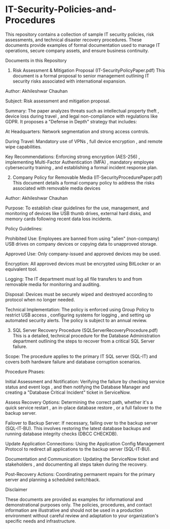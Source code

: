 ﻿# IT-Security-Policies-and-Procedures

This repository contains a collection of sample IT security policies, risk assessments, and technical disaster recovery procedures. These documents provide examples of formal documentation used to manage IT operations, secure company assets, and ensure business continuity.

Documents in this Repository
1. Risk Assessment & Mitigation Proposal (IT-SecurityPolicyPaper.pdf)
This document is a formal proposal to senior management outlining IT security risks associated with international expansion.

Author: Akhileshwar Chauhan

Subject: Risk assessment and mitigation proposal.

Summary: The paper analyzes threats such as intellectual property theft , device loss during travel , and legal non-compliance with regulations like GDPR. It proposes a "Defense in Depth" strategy  that includes:

At Headquarters: Network segmentation and strong access controls.

During Travel: Mandatory use of VPNs , full device encryption , and remote wipe capabilities.

Key Recommendations: Enforcing strong encryption (AES-256) , implementing Multi-Factor Authentication (MFA) , mandatory employee cybersecurity training , and establishing a formal incident response plan.

2. Company Policy for Removable Media (IT-SecurityProcedurePaper.pdf)
This document details a formal company policy to address the risks associated with removable media devices

Author: Akhileshwar Chauhan

Purpose: To establish clear guidelines for the use, management, and monitoring of devices like USB thumb drives, external hard disks, and memory cards following recent data loss incidents.

Policy Guidelines:

Prohibited Use: Employees are banned from using "alien" (non-company) USB drives on company devices or copying data to unapproved storage.

Approved Use: Only company-issued and approved devices may be used.

Encryption: All approved devices must be encrypted using BitLocker or an equivalent tool.

Logging: The IT department must log all file transfers to and from removable media for monitoring and auditing.

Disposal: Devices must be securely wiped and destroyed according to protocol when no longer needed.

Technical Implementation: The policy is enforced using Group Policy to restrict USB access , configuring systems for logging , and setting up automated security alerts. The policy is subject to an annual review.

3. SQL Server Recovery Procedure (SQLServerRecoveryProcedure.pdf)
This is a detailed, technical procedure for the Database Administration department outlining the steps to recover from a critical SQL Server failure.

Scope: The procedure applies to the primary IT SQL server (SQL-IT) and covers both hardware failure and database corruption scenarios.

Procedure Phases:

Initial Assessment and Notification: Verifying the failure by checking service status and event logs , and then notifying the Database Manager and creating a "Database Critical Incident" ticket in ServiceNow.

Assess Recovery Options: Determining the correct path, whether it's a quick service restart , an in-place database restore , or a full failover to the backup server.

Failover to Backup Server: If necessary, failing over to the backup server (SQL-IT-BU). This involves restoring the latest database backups and running database integrity checks (DBCC CHECKDB).

Update Application Connections: Using the Application Config Management Protocol to redirect all applications to the backup server (SQL-IT-BU).

Documentation and Communication: Updating the ServiceNow ticket and stakeholders , and documenting all steps taken during the recovery.

Post-Recovery Actions: Coordinating permanent repairs for the primary server and planning a scheduled switchback.

Disclaimer

These documents are provided as examples for informational and demonstrational purposes only. The policies, procedures, and contact information are illustrative and should not be used in a production environment without careful review and adaptation to your organization's specific needs and infrastructure.
